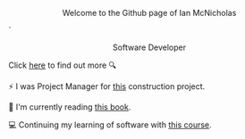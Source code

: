 <p align="center">Welcome to the Github page of Ian McNicholas</p>`

<p align="center">Software Developer</p>

Click [here](https://www.linkedin.com/in/ian-m-7a97a8175/) to find out more 🔍
  
⚡ I was Project Manager for [this](https://user-images.githubusercontent.com/75983723/118269844-1d636480-b4b7-11eb-9ef1-7033c0a85b42.jpeg) construction project.

📖 I'm currently reading [this book](https://github.com/ianmcnicholas/ianmcnicholas/assets/75983723/5cf48a3d-df31-4792-bd56-819c1a025a62).

💻 Continuing my learning of software with [this course](https://www.udemy.com/course/react-the-complete-guide-incl-redux/).
